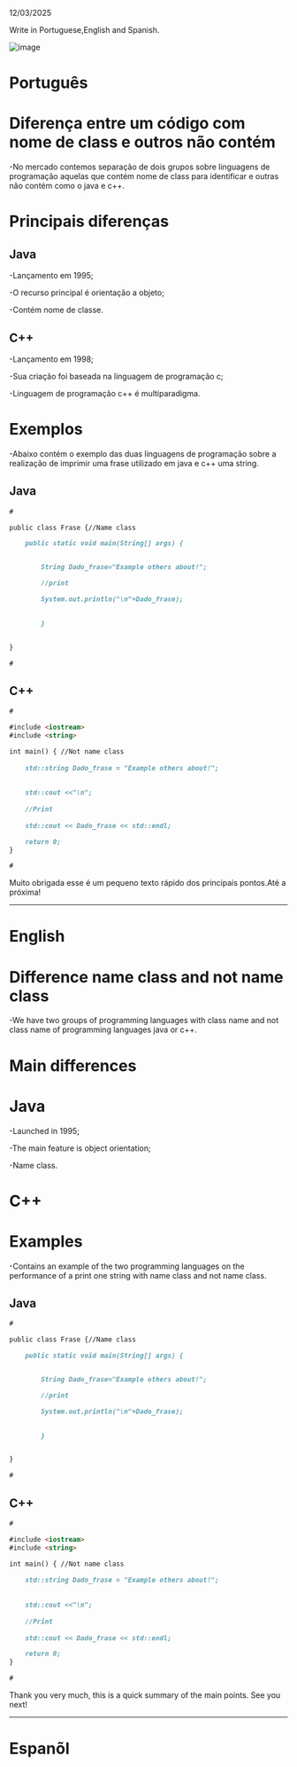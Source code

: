 12/03/2025
 
Write in Portuguese,English and Spanish.

  
![image](https://github.com/user-attachments/assets/958db988-0923-41e2-8d9d-ff16045a2b7c)

 
# Português 

# Diferença entre um código com nome de class e outros não contém

-No mercado contemos separação de dois grupos sobre linguagens de programação aquelas que contém nome de class para identificar e outras não contém como o java e c++.


# Principais diferenças 

## Java

-Lançamento em 1995;

-O recurso principal é orientação a objeto;

-Contém nome de classe.

## C++

-Lançamento  em  1998;

-Sua criação foi baseada na linguagem de programação c;

-Linguagem de programação c++ é multiparadigma.


# Exemplos


-Abaixo contém o exemplo  das duas linguagens de programação sobre a realização de imprimir uma frase utilizado em java e c++ uma string.



## Java

```markdown
#

public class Frase {//Name class

    public static void main(String[] args) {


        String Dado_frase="Example others about!";

        //print

        System.out.println("\n"+Dado_frase);
 

        }


}

#

```

## C++

```markdown
#

#include <iostream>
#include <string>

int main() { //Not name class
    
    std::string Dado_frase = "Example others about!";
    
    
    std::cout <<"\n";
    
    //Print
    
    std::cout << Dado_frase << std::endl;

    return 0;
}

#

```


Muito obrigada esse é um pequeno texto rápido dos principais pontos.Até a próxima!


--------------------------------------------------------------------------------------------------------------------------------


# English

# Difference name class and not name class



-We have two groups of programming languages with class name  and not class name of programming languages java or c++. 


# Main differences


# Java

-Launched in 1995;

-The main feature is object orientation;

-Name class.


# C++





# Examples

-Contains an example of the two programming languages ​​on the performance of a print one string with name class and not name class.

## Java

```markdown
#

public class Frase {//Name class

    public static void main(String[] args) {


        String Dado_frase="Example others about!";

        //print

        System.out.println("\n"+Dado_frase);
 

        }


}

#

```

## C++

```markdown
#

#include <iostream>
#include <string>

int main() { //Not name class
    
    std::string Dado_frase = "Example others about!";
    
    
    std::cout <<"\n";
    
    //Print
    
    std::cout << Dado_frase << std::endl;

    return 0;
}

#

```

Thank you very much, this is a quick summary of the main points. See you next!

--------------------------------------------------------------------------------------------------------------------------------

# Espanõl



